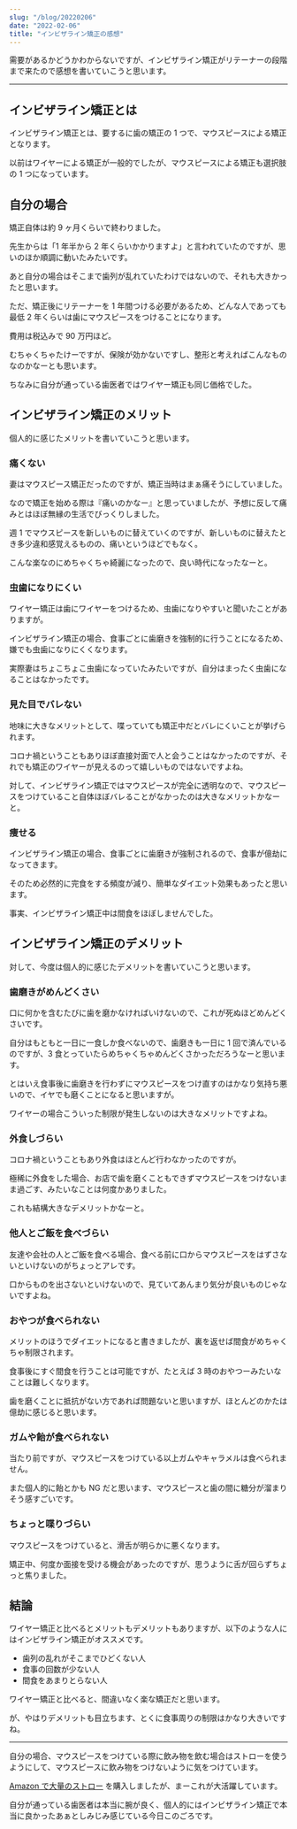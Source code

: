 ```yaml
---
slug: "/blog/20220206"
date: "2022-02-06"
title: "インビザライン矯正の感想"
---
```


需要があるかどうかわからないですが、インビザライン矯正がリテーナーの段階まで来たので感想を書いていこうと思います。

---

## インビザライン矯正とは

インビザライン矯正とは、要するに歯の矯正の 1 つで、マウスピースによる矯正となります。

以前はワイヤーによる矯正が一般的でしたが、マウスピースによる矯正も選択肢の 1 つになっています。

## 自分の場合

矯正自体は約 9 ヶ月くらいで終わりました。

先生からは「1 年半から 2 年くらいかかりますよ」と言われていたのですが、思いのほか順調に動いたみたいです。

あと自分の場合はそこまで歯列が乱れていたわけではないので、それも大きかったと思います。

ただ、矯正後にリテーナーを 1 年間つける必要があるため、どんな人であっても最低 2 年くらいは歯にマウスピースをつけることになります。

費用は税込みで 90 万円ほど。

むちゃくちゃたけーですが、保険が効かないですし、整形と考えればこんなものなのかなーとも思います。

ちなみに自分が通っている歯医者ではワイヤー矯正も同じ価格でした。

## インビザライン矯正のメリット

個人的に感じたメリットを書いていこうと思います。

### 痛くない

妻はマウスピース矯正だったのですが、矯正当時はまぁ痛そうにしていました。

なので矯正を始める際は『痛いのかなー』と思っていましたが、予想に反して痛みとはほぼ無縁の生活でびっくりしました。

週 1 でマウスピースを新しいものに替えていくのですが、新しいものに替えたとき多少違和感覚えるものの、痛いというほどでもなく。

こんな楽なのにめちゃくちゃ綺麗になったので、良い時代になったなーと。

### 虫歯になりにくい

ワイヤー矯正は歯にワイヤーをつけるため、虫歯になりやすいと聞いたことがありますが。

インビザライン矯正の場合、食事ごとに歯磨きを強制的に行うことになるため、嫌でも虫歯になりにくくなります。

実際妻はちょこちょこ虫歯になっていたみたいですが、自分はまったく虫歯になることはなかったです。

### 見た目でバレない

地味に大きなメリットとして、喋っていても矯正中だとバレにくいことが挙げられます。

コロナ禍ということもありほぼ直接対面で人と会うことはなかったのですが、それでも矯正のワイヤーが見えるのって嬉しいものではないですよね。

対して、インビザライン矯正ではマウスピースが完全に透明なので、マウスピースをつけていること自体ほぼバレることがなかったのは大きなメリットかなーと。

### 痩せる

インビザライン矯正の場合、食事ごとに歯磨きが強制されるので、食事が億劫になってきます。

そのため必然的に完食をする頻度が減り、簡単なダイエット効果もあったと思います。

事実、インビザライン矯正中は間食をほぼしませんでした。

## インビザライン矯正のデメリット

対して、今度は個人的に感じたデメリットを書いていこうと思います。

### 歯磨きがめんどくさい

口に何かを含むたびに歯を磨かなければいけないので、これが死ぬほどめんどくさいです。

自分はもともと一日に一食しか食べないので、歯磨きも一日に 1 回で済んでいるのですが、3 食とっていたらめちゃくちゃめんどくさかっただろうなーと思います。

とはいえ食事後に歯磨きを行わずにマウスピースをつけ直すのはかなり気持ち悪いので、イヤでも磨くことになると思いますが。

ワイヤーの場合こういった制限が発生しないのは大きなメリットですよね。

### 外食しづらい

コロナ禍ということもあり外食はほとんど行わなかったのですが。

極稀に外食をした場合、お店で歯を磨くこともできずマウスピースをつけないまま過ごす、みたいなことは何度かありました。

これも結構大きなデメリットかなーと。

### 他人とご飯を食べづらい

友達や会社の人とご飯を食べる場合、食べる前に口からマウスピースをはずさないといけないのがちょっとアレです。

口からものを出さないといけないので、見ていてあんまり気分が良いものじゃないですよね。

### おやつが食べられない

メリットのほうでダイエットになると書きましたが、裏を返せば間食がめちゃくちゃ制限されます。

食事後にすぐ間食を行うことは可能ですが、たとえば 3 時のおやつーみたいなことは難しくなります。

歯を磨くことに抵抗がない方であれば問題ないと思いますが、ほとんどのかたは億劫に感じると思います。

### ガムや飴が食べられない

当たり前ですが、マウスピースをつけている以上ガムやキャラメルは食べられません。

また個人的に飴とかも NG だと思います、マウスピースと歯の間に糖分が溜まりそう感すごいです。

### ちょっと喋りづらい

マウスピースをつけていると、滑舌が明らかに悪くなります。

矯正中、何度か面接を受ける機会があったのですが、思うように舌が回らずちょっと焦りました。

## 結論

ワイヤー矯正と比べるとメリットもデメリットもありますが、以下のような人にはインビザライン矯正がオススメです。

- 歯列の乱れがそこまでひどくない人
- 食事の回数が少ない人
- 間食をあまりとらない人

ワイヤー矯正と比べると、間違いなく楽な矯正だと思います。

が、やはりデメリットも目立ちます、とくに食事周りの制限はかなり大きいですね。

---

自分の場合、マウスピースをつけている際に飲み物を飲む場合はストローを使うようにして、マウスピースに飲み物をつけないように気をつけています。

[Amazon で大量のストロー](https://amzn.to/3uuQcUI) を購入しましたが、まーこれが大活躍しています。

自分が通っている歯医者は本当に腕が良く、個人的にはインビザライン矯正で本当に良かったあぁとしみじみ感じている今日このごろです。
